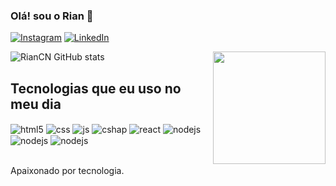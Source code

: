 ### Olá! sou o Rian 👋

[![Instagram](https://img.shields.io/badge/Instagram-E4405F?style=for-the-badge&logo=instagram&logoColor=white)](https://www.instagram.com/rian_vdrs/)
[![LinkedIn](https://img.shields.io/badge/LinkedIn-0077B5?style=for-the-badge&logo=linkedin&logoColor=white)](https://www.linkedin.com/in/rian-costa/)




![RianCN GitHub stats](https://github-readme-stats.vercel.app/api?username=RianCN&show_icons=true&theme=green&count_private=true)
<img align="right" height="180em" src="https://github-readme-stats.vercel.app/api/top-langs/?username=RianCN&layout=compact&langs_count=16&theme=blue-gatsby"/>


## Tecnologias que eu uso no meu dia

<div style="display: inline_block">
  <img align="center" alt="html5" src="https://img.shields.io/badge/HTML5-E34F26?style=for-the-badge&logo=html5&logoColor=white" />
  <img align="center" alt="css" src="https://img.shields.io/badge/CSS3-1572B6?style=for-the-badge&logo=css3&logoColor=white" />
  <img align="center" alt="js" src="https://img.shields.io/badge/JavaScript-F7DF1E?style=for-the-badge&logo=javascript&logoColor=black" />
  <img align="center" alt="cshap" src="https://img.shields.io/badge/C%23-239120?style=for-the-badge&logo=c-sharp&logoColor=white" />
  <img align="center" alt="react" src="https://img.shields.io/badge/.NET-5C2D91?style=for-the-badge&logo=.net&logoColor=white" />
  <img align="center" alt="nodejs" src="https://img.shields.io/badge/MySQL-00000F?style=for-the-badge&logo=mysql&logoColor=white" />
  <img align="center" alt="nodejs" src="https://img.shields.io/badge/TypeScript-00000F?style=for-the-badge&logo=typescript&logoColor=white" />
   <img align="center" alt="nodejs" src="https://img.shields.io/badge/React-00000F?style=for-the-badge&logo=react&logoColor=white" />
</div><br/>

Apaixonado por tecnologia.
